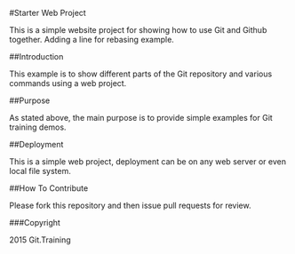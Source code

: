#Starter Web Project

This is a simple website project for showing how to use Git and Github together.
Adding a line for rebasing example.

##Introduction

This example is to show different parts of the Git repository and various commands using a web project.

##Purpose

As stated above, the main purpose is to provide simple examples for Git training demos.

##Deployment

This is a simple web project, deployment can be on any web server or even local file system.

##How To Contribute

Please fork this repository and then issue pull requests for review.

###Copyright

2015 Git.Training